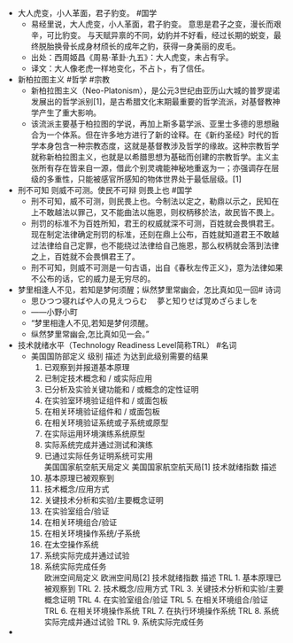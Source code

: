 - 大人虎变，小人革面，君子豹变。 #国学
	- 易经里说，大人虎变，小人革面，君子豹变。 意思是君子之变，漫长而艰辛，可比豹变。 与天赋异禀的不同，幼豹并不好看，经过长期的蜕变，最终脱胎换骨长成身材颀长的成年之豹，获得一身美丽的皮毛。
	- 出处：西周姬昌《周易·革卦·九五》：大人虎变，未占有孚。
	- 译文：大人像老虎一样地变化，不占卜，有了信任。
- 新柏拉图主义 #哲学 #宗教
	- 新柏拉图主义（Neo-Platonism），是公元3世纪由亚历山大城的普罗提诺发展出的哲学派别[1]，是古希腊文化末期最重要的哲学流派，对基督教神学产生了重大影响。
	- 该流派主要基于柏拉图的学说，再加上斯多葛学派、亚里士多德的思想融合为一个体系。但在许多地方进行了新的诠释。在《新约圣经》时代的哲学本身包含一种宗教态度，这就是基督教涉及哲学的缘故。这种宗教哲学就称新柏拉图主义，也就是以希腊思想为基础而创建的宗教哲学。主义主张所有存在皆来自一源，借此个别灵魂能神秘地重返为一；亦强调存在层级的多重性，只能被感官所感知的物体世界处于最低层级。[1]
- 刑不可知 则威不可测。使民不可辩 则畏上也 #国学
	- 刑不可知，威不可测，则民畏上也。今制法以定之，勒鼎以示之，民知在上不敢越法以罪己，又不能曲法以施恩，则权柄移於法，故民皆不畏上。
	- 刑罚的标准不为百姓所知，君王的权威就深不可测，百姓就会畏惧君王。现在制定法律确定刑罚的标准，还刻在鼎上公布，百姓就知道君王不敢越过法律给自己定罪，也不能绕过法律给自己施恩，那么权柄就会落到法律之上，百姓就不会畏惧君王了。
	- 刑不可知，则威不可测是一句古语，出自《春秋左传正义》，意为法律如果不公布的话，它的威力是无穷尽的。
- 梦里相逢人不见，若知是梦何须醒；纵然梦里常幽会，怎比真如见一回# 诗词
	- 思ひつつ寝ればや人の見えつらむ　
	  夢と知りせば覚めざらましを
	- ——小野小町
	- “梦里相逢人不见,若知是梦何须醒。
	- 纵然梦里常幽会,怎比真如见一会。”
- 技术就绪水平（Technology Readiness Level简称TRL） #名词
	- 美国国防部定义
	  级别	描述	为达到此级别需要的结果
	  1. 已观察到并报道基本原理		
	  2. 已制定技术概念和 / 或实际应用		
	  3. 已分析及实验关键功能和 / 或概念的定性证明		
	  4. 在实验室环境验证组件和 / 或面包板		
	  5. 在相关环境验证组件和 / 或面包板		
	  6. 在相关环境验证系统或子系统或原型		
	  7. 在实际运用环境演练系统原型		
	  8. 实际系统完成并通过测试和演练		
	  9. 已通过实际任务证明系统可实用		
	  美国国家航空航天局定义
	  美国国家航空航天局[1]
	  技术就绪指数	描述
	  1. 基本原理已被观察到	
	  2. 技术概念/应用方式	
	  3. 关键技术分析和实验/主要概念证明	
	  4. 在实验室组合/验证	
	  5. 在相关环境组合/验证	
	  6. 在相关环境操作系统/子系统	
	  7. 在太空操作系统	
	  8. 系统实际完成并通过试验	
	  9. 系统实际完成任务	
	  欧洲空间局定义
	  欧洲空间局[2]
	  技术就绪指数	描述
	  TRL 1.	基本原理已被观察到
	  TRL 2.	技术概念/应用方式
	  TRL 3.	关键技术分析和实验/主要概念证明
	  TRL 4.	在实验室组合/验证
	  TRL 5.	在相关环境组合/验证
	  TRL 6.	在相关环境操作系统
	  TRL 7.	在执行环境操作系统
	  TRL 8.	系统实际完成并通过试验
	  TRL 9.	系统实际完成任务
-